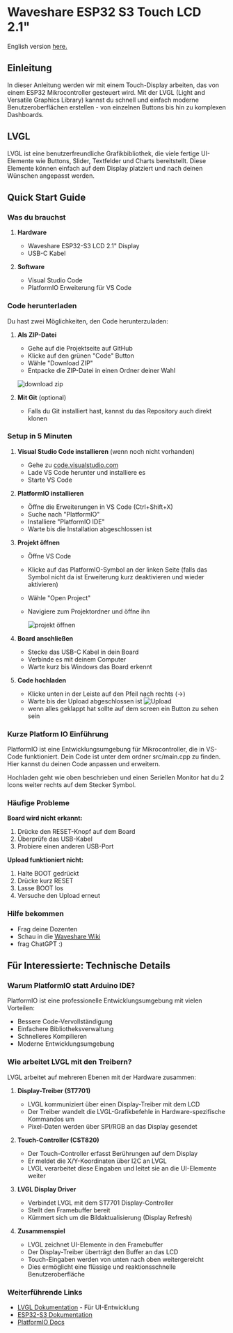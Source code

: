 # Waveshare ESP32 S3 Touch LCD 2.1"

English version [ here. ](./README.en.md)

## Einleitung

In dieser Anleitung werden wir mit einem Touch-Display arbeiten, das von einem ESP32 Mikrocontroller gesteuert wird. Mit der LVGL (Light and Versatile Graphics Library) kannst du schnell und einfach moderne Benutzeroberflächen erstellen - von einzelnen Buttons bis hin zu komplexen Dashboards.


## LVGL

LVGL ist eine benutzerfreundliche Grafikbibliothek, die viele fertige UI-Elemente wie Buttons, Slider, Textfelder und Charts bereitstellt. Diese Elemente können einfach auf dem Display platziert und nach deinen Wünschen angepasst werden.

## Quick Start Guide

### Was du brauchst

1. **Hardware**

   - Waveshare ESP32-S3 LCD 2.1" Display
   - USB-C Kabel

2. **Software**
   - Visual Studio Code
   - PlatformIO Erweiterung für VS Code

### Code herunterladen

Du hast zwei Möglichkeiten, den Code herunterzuladen:

1. **Als ZIP-Datei**

   - Gehe auf die Projektseite auf GitHub
   - Klicke auf den grünen "Code" Button
   - Wähle "Download ZIP"
   - Entpacke die ZIP-Datei in einen Ordner deiner Wahl

   ![download zip](./docs/download.png)

2. **Mit Git** (optional)
   - Falls du Git installiert hast, kannst du das Repository auch direkt klonen

### Setup in 5 Minuten

1. **Visual Studio Code installieren** (wenn noch nicht vorhanden)

   - Gehe zu [code.visualstudio.com](https://code.visualstudio.com/)
   - Lade VS Code herunter und installiere es
   - Starte VS Code

2. **PlatformIO installieren**

   - Öffne die Erweiterungen in VS Code (Ctrl+Shift+X)
   - Suche nach "PlatformIO"
   - Installiere "PlatformIO IDE"
   - Warte bis die Installation abgeschlossen ist

3. **Projekt öffnen**

   - Öffne VS Code
   - Klicke auf das PlatformIO-Symbol an der linken Seite (falls das Symbol nicht da ist Erweiterung kurz deaktivieren und wieder aktivieren)
   - Wähle "Open Project"
   - Navigiere zum Projektordner und öffne ihn

     ![projekt öffnen](./docs/openFolder.png)

4. **Board anschließen**

   - Stecke das USB-C Kabel in dein Board
   - Verbinde es mit deinem Computer
   - Warte kurz bis Windows das Board erkennt

5. **Code hochladen**
   - Klicke unten in der Leiste auf den Pfeil nach rechts (→)
   - Warte bis der Upload abgeschlossen ist
   ![Upload](./docs/upload.png)
   - wenn alles geklappt hat sollte auf dem screen ein Button zu sehen sein

### Kurze Platform IO Einführung

PlatformIO ist eine Entwicklungsumgebung für Mikrocontroller, die in VS-Code funktioniert. Dein Code ist unter dem ordner src/main.cpp zu finden. Hier kannst du deinen Code anpassen und erweitern.

Hochladen geht wie oben beschrieben und einen Seriellen Monitor hat du 2 Icons weiter rechts auf dem Stecker Symbol. 


### Häufige Probleme

**Board wird nicht erkannt:**

1. Drücke den RESET-Knopf auf dem Board
2. Überprüfe das USB-Kabel
3. Probiere einen anderen USB-Port

**Upload funktioniert nicht:**

1. Halte BOOT gedrückt
2. Drücke kurz RESET
3. Lasse BOOT los
4. Versuche den Upload erneut

### Hilfe bekommen

- Frag deine Dozenten
- Schau in die [Waveshare Wiki](https://www.waveshare.com/wiki/ESP32-S3-Touch-LCD-2.1)
- frag ChatGPT :)

## Für Interessierte: Technische Details

### Warum PlatformIO statt Arduino IDE?

PlatformIO ist eine professionelle Entwicklungsumgebung mit vielen Vorteilen:

- Bessere Code-Vervollständigung
- Einfachere Bibliotheksverwaltung
- Schnelleres Kompilieren
- Moderne Entwicklungsumgebung

### Wie arbeitet LVGL mit den Treibern?

LVGL arbeitet auf mehreren Ebenen mit der Hardware zusammen:

1. **Display-Treiber (ST7701)**

   - LVGL kommuniziert über einen Display-Treiber mit dem LCD
   - Der Treiber wandelt die LVGL-Grafikbefehle in Hardware-spezifische Kommandos um
   - Pixel-Daten werden über SPI/RGB an das Display gesendet

2. **Touch-Controller (CST820)**

   - Der Touch-Controller erfasst Berührungen auf dem Display
   - Er meldet die X/Y-Koordinaten über I2C an LVGL
   - LVGL verarbeitet diese Eingaben und leitet sie an die UI-Elemente weiter


3. **LVGL Display Driver**

   - Verbindet LVGL mit dem ST7701 Display-Controller
   - Stellt den Framebuffer bereit
   - Kümmert sich um die Bildaktualisierung (Display Refresh)

4. **Zusammenspiel**
   - LVGL zeichnet UI-Elemente in den Framebuffer
   - Der Display-Treiber überträgt den Buffer an das LCD
   - Touch-Eingaben werden von unten nach oben weitergereicht
   - Dies ermöglicht eine flüssige und reaktionsschnelle Benutzeroberfläche

### Weiterführende Links

- [LVGL Dokumentation](https://docs.lvgl.io/) - Für UI-Entwicklung
- [ESP32-S3 Dokumentation](https://docs.espressif.com/projects/esp-idf/en/latest/esp32s3/index.html)
- [PlatformIO Docs](https://docs.platformio.org/)

